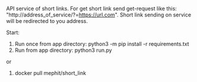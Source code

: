 API service of short links.
For get short link send get-request like this: "http://address_of_service/?=https://url.com".
Short link sending on service will be redirected to you address.

Start:
1) Run once from app directory: python3 -m pip install -r requirements.txt
2) Run from app directory: python3 run.py

or

1) docker pull mephit/short_link
